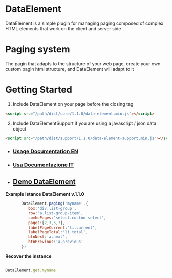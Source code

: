 # DataElement
DataElement is a simple plugin for managing paging composed of complex HTML elements that work on the client and server side

# Paging system
The pagin that adapts to the structure of your web page, create your own custom pagin html structure, and DataElement will adapt to it

# Getting Started

1. Include DataElement on your page before the closing </body> tag
```html
<script src="/path/dist/core/1.1.0/data-element.min.js"></script>
```
2. Include DataElementSupport if you are using a javascript / json data object 
```html
<script src="/path/dist/support/1.1.0/data-element-support.min.js"></script>
```



* ### [Usage Documentation EN](https://github.com/mssalvo/DataElement/blob/master/translate/en/doc.md)
* ### [Usa Documentazione IT](https://github.com/mssalvo/DataElement/blob/master/translate/it/doc.md)

* ## [Demo DataElement](https://mssalvo.github.io/DataElement/index.html)
 
 
__Example Istance DataElement v.1.1.0__
 
 ```js
        DataElement.paging('myname',{
           box:'div.list-group',  
           row:'a.list-group-item',  
           comboPages:'select.custom-select',   
           pages:[2,3,5,7],  
           labelPageCurrent:'li.current',  
           labelPageTotal:'li.total',   
           btnNext:'a.next',  
           btnPrevious:'a.previous' 
        })
 ```        
__Recover the instance__

 ```js
 
 DataElement.get.myname
 
 ```
 
